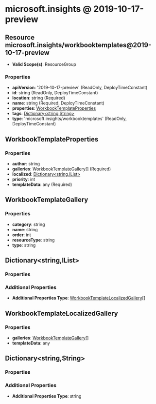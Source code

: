 # microsoft.insights @ 2019-10-17-preview

## Resource microsoft.insights/workbooktemplates@2019-10-17-preview
* **Valid Scope(s)**: ResourceGroup
### Properties
* **apiVersion**: '2019-10-17-preview' (ReadOnly, DeployTimeConstant)
* **id**: string (ReadOnly, DeployTimeConstant)
* **location**: string (Required)
* **name**: string (Required, DeployTimeConstant)
* **properties**: [WorkbookTemplateProperties](#workbooktemplateproperties)
* **tags**: [Dictionary<string,String>](#dictionarystringstring)
* **type**: 'microsoft.insights/workbooktemplates' (ReadOnly, DeployTimeConstant)

## WorkbookTemplateProperties
### Properties
* **author**: string
* **galleries**: [WorkbookTemplateGallery](#workbooktemplategallery)[] (Required)
* **localized**: [Dictionary<string,IList<WorkbookTemplateLocalizedGallery>>](#dictionarystringilistworkbooktemplatelocalizedgallery)
* **priority**: int
* **templateData**: any (Required)

## WorkbookTemplateGallery
### Properties
* **category**: string
* **name**: string
* **order**: int
* **resourceType**: string
* **type**: string

## Dictionary<string,IList<WorkbookTemplateLocalizedGallery>>
### Properties
### Additional Properties
* **Additional Properties Type**: [WorkbookTemplateLocalizedGallery](#workbooktemplatelocalizedgallery)[]

## WorkbookTemplateLocalizedGallery
### Properties
* **galleries**: [WorkbookTemplateGallery](#workbooktemplategallery)[]
* **templateData**: any

## Dictionary<string,String>
### Properties
### Additional Properties
* **Additional Properties Type**: string

